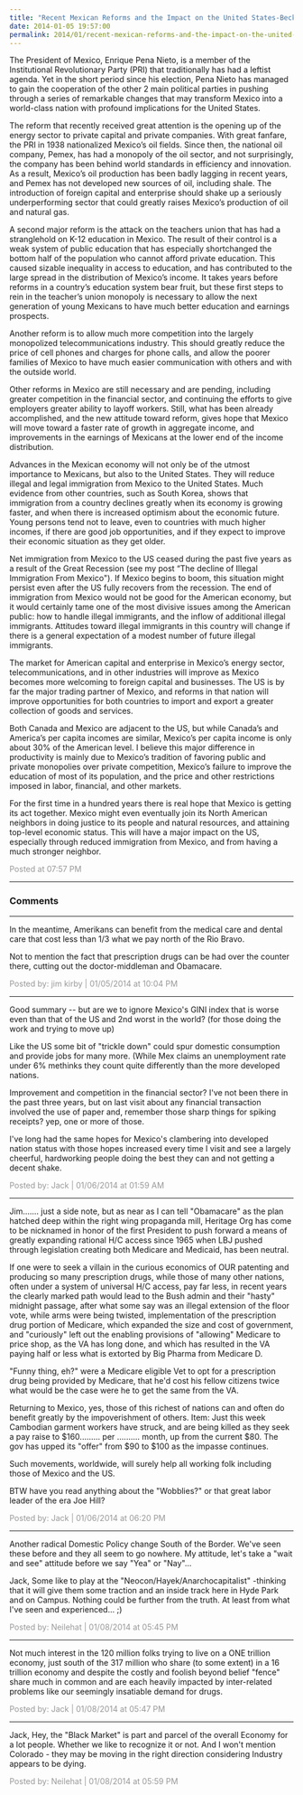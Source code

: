 ```yaml
---
title: "Recent Mexican Reforms and the Impact on the United States-Becker"
date: 2014-01-05 19:57:00
permalink: 2014/01/recent-mexican-reforms-and-the-impact-on-the-united-states-becker.html
---
```

The President of Mexico, Enrique Pena Nieto, is a member of the Institutional Revolutionary Party (PRI) that traditionally has had a leftist agenda. Yet in the short period since his election, Pena Nieto has managed to gain the cooperation of the other 2 main political parties in pushing through a series of remarkable changes that may transform Mexico into a world-class nation with profound implications for the United States.

The reform that recently received great attention is the opening up of the energy sector to private capital and private companies. With great fanfare, the PRI in 1938 nationalized Mexico’s oil fields. Since then, the national oil company, Pemex, has had a monopoly of the oil sector, and not surprisingly, the company has been behind world standards in efficiency and innovation. As a result, Mexico’s oil production has been badly lagging in recent years, and Pemex has not developed new sources of oil, including shale. The introduction of foreign capital and enterprise should shake up a seriously underperforming sector that could greatly raises Mexico’s production of oil and natural gas.

A second major reform is the attack on the teachers union that has had a stranglehold on K-12 education in Mexico. The result of their control is a weak system of public education that has especially shortchanged the bottom half of the population who cannot afford private education. This caused sizable inequality in access to education, and has contributed to the large spread in the distribution of Mexico’s income. It takes years before reforms in a country’s education system bear fruit, but these first steps to rein in the teacher’s union monopoly is necessary to allow the next generation of young Mexicans to have much better education and earnings prospects.

Another reform is to allow much more competition into the largely monopolized telecommunications industry. This should greatly reduce the price of cell phones and charges for phone calls, and allow the poorer families of Mexico to have much easier communication with others and with the outside world.

Other reforms in Mexico are still necessary and are pending, including greater competition in the financial sector, and continuing the efforts to give employers greater ability to layoff workers. Still, what has been already accomplished, and the new attitude toward reform, gives hope that Mexico will move toward a faster rate of growth in aggregate income, and improvements in the earnings of Mexicans at the lower end of the income distribution.

Advances in the Mexican economy will not only be of the utmost importance to Mexicans, but also to the United States. They will reduce illegal and legal immigration from Mexico to the United States. Much evidence from other countries, such as South Korea, shows that immigration from a country declines greatly when its economy is growing faster, and when there is increased optimism about the economic future. Young persons tend not to leave, even to countries with much higher incomes, if there are good job opportunities, and if they expect to improve their economic situation as they get older.

Net immigration from Mexico to the US ceased during the past five years as a result of the Great Recession (see my post “The decline of Illegal Immigration From Mexico"). If Mexico begins to boom, this situation might persist even after the US fully recovers from the recession. The end of immigration from Mexico would not be good for the American economy, but it would certainly tame one of the most divisive issues among the American public: how to handle illegal immigrants, and the inflow of additional illegal immigrants. Attitudes toward illegal immigrants in this country will change if there is a general expectation of a modest number of future illegal immigrants.

The market for American capital and enterprise in Mexico’s energy sector, telecommunications, and in other industries will improve as Mexico becomes more welcoming to foreign capital and businesses. The US is by far the major trading partner of Mexico, and reforms in that nation will improve opportunities for both countries to import and export a greater collection of goods and services.

Both Canada and Mexico are adjacent to the US, but while Canada’s and America’s per capita incomes are similar, Mexico’s per capita income is only about 30% of the American level. I believe this major difference in productivity is mainly due to Mexico’s tradition of favoring public and private monopolies over private competition, Mexico’s failure to improve the education of most of its population, and the price and other restrictions imposed in labor, financial, and other markets.

For the first time in a hundred years there is real hope that Mexico is getting its act together. Mexico might even eventually join its North American neighbors in doing justice to its people and natural resources, and attaining top-level economic status. This will have a major impact on the US, especially through reduced immigration from Mexico, and from having a much stronger neighbor.

<span style="color:#999">Posted at 07:57 PM</span>

<!-- more -->

---

### Comments

---

In the meantime, Amerikans can benefit from the medical care and dental care that cost less than 1/3 what we pay north of the Rio Bravo.

Not to mention the fact that prescription drugs can be had over the counter there, cutting out the doctor-middleman and Obamacare.

<span style="color:#999">Posted by: jim kirby | 01/05/2014 at 10:04 PM</span>

---

Good summary  -- but are we to ignore Mexico's GINI index that is worse even than that of the US and 2nd worst in the world? (for those doing the work and trying to move up)

Like the US some bit of "trickle down" could spur domestic consumption and provide jobs for many more.  (While Mex claims an unemployment rate under 6% methinks they count quite differently than the more developed nations. 

Improvement and competition in the financial sector?  I've not been there in the past three years, but on last visit about any financial transaction involved the use of paper and, remember those sharp things for spiking receipts?  yep, one or more of those. 

I've long had the same hopes for Mexico's clambering into developed nation status with those hopes increased every time I visit and see a largely cheerful, hardworking people doing the best they can and not getting a decent shake.

<span style="color:#999">Posted by: Jack | 01/06/2014 at 01:59 AM</span>

---

Jim....... just a side note, but as near as I can tell "Obamacare" as the plan hatched deep within the right wing propaganda mill, Heritage Org has come to be nicknamed in honor of the first President to push forward a means of greatly expanding rational H/C access since 1965 when LBJ pushed through legislation creating both Medicare and Medicaid, has been neutral.  

If one were to seek a villain in the curious economics of OUR patenting and producing so many prescription drugs, while those of many other nations, often under a system of universal H/C access, pay far less, in recent years the clearly marked path would lead to the Bush admin and their "hasty" midnight passage, after what some say was an illegal extension of the floor vote, while arms were being twisted, implementation of the  prescription drug portion of Medicare, which expanded the size and cost of government, and "curiously" left out the enabling provisions of "allowing" Medicare to price shop, as the VA has long done, and which has resulted in the VA paying half or less what is extorted by Big Pharma from Medicare D.

"Funny thing, eh?" were a Medicare eligible Vet to opt for a prescription drug being provided by Medicare, that he'd cost his fellow citizens twice what would be the case were he to get the same from the VA.

Returning to Mexico, yes, those of this richest of nations can and often do benefit greatly by the impoverishment of others. Item: Just this week Cambodian garment workers have struck, and are being killed  as they seek a pay raise to $160......... per .......... month, up from the current $80.  The gov has upped its "offer" from $90 to $100 as the impasse continues.

Such movements, worldwide, will surely help all working folk including those of Mexico and the US. 

BTW have you read anything about the "Wobblies?" or that great labor leader of the era Joe Hill?

<span style="color:#999">Posted by: Jack | 01/06/2014 at 06:20 PM</span>

---

Another radical Domestic Policy change South of the Border. We've seen these before and they all seem to go nowhere. My attitude, let's take a "wait and see" attitude before we say "Yea" or "Nay"... 

Jack, Some like to play at the "Neocon/Hayek/Anarchocapitalist" -thinking that it will give them some traction and an inside track here in Hyde Park and on Campus. Nothing could be further from the truth. At least from what I've seen and experienced... ;) 

<span style="color:#999">Posted by: Neilehat | 01/08/2014 at 05:45 PM</span>

---

Not much interest in the 120 million folks trying to live on a ONE trillion economy, just south of the 317 million who share (to some extent) in a 16 trillion economy and despite the costly and foolish beyond belief "fence" share much in common and are each heavily impacted by inter-related problems like our seemingly insatiable demand for drugs.

<span style="color:#999">Posted by: Jack | 01/08/2014 at 05:47 PM</span>

---

Jack, Hey, the "Black Market" is part and parcel of the overall Economy for a lot people. Whether we like to recognize it or not. And I won't mention Colorado - they may be moving in the right direction considering Industry appears to be dying.

<span style="color:#999">Posted by: Neilehat | 01/08/2014 at 05:59 PM</span>